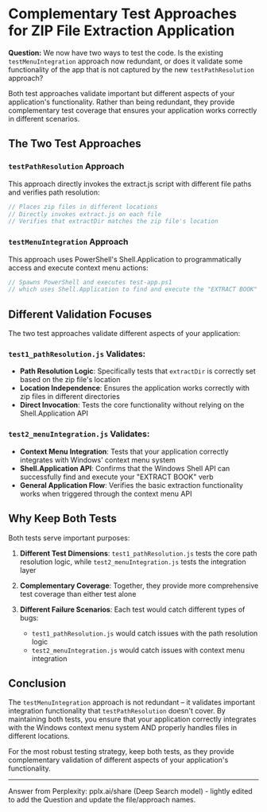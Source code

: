 # Complementary Test Approaches for ZIP File Extraction Application

**Question:** We now have two ways to test the code. Is the existing `testMenuIntegration` approach now redundant, or does it validate some functionality of the app that is not captured by the new `testPathResolution` approach?

Both test approaches validate important but different aspects of your application's functionality. Rather than being redundant, they provide complementary test coverage that ensures your application works correctly in different scenarios.

## The Two Test Approaches

### `testPathResolution` Approach

This approach directly invokes the extract.js script with different file paths and verifies path resolution:

```javascript
// Places zip files in different locations
// Directly invokes extract.js on each file
// Verifies that extractDir matches the zip file's location
```

### `testMenuIntegration` Approach

This approach uses PowerShell's Shell.Application to programmatically access and execute context menu actions:

```javascript
// Spawns PowerShell and executes test-app.ps1
// which uses Shell.Application to find and execute the "EXTRACT BOOK" verb
```

## Different Validation Focuses

The two test approaches validate different aspects of your application:

### `test1_pathResolution.js` Validates:

- **Path Resolution Logic**: Specifically tests that `extractDir` is correctly set based on the zip file's location
- **Location Independence**: Ensures the application works correctly with zip files in different directories
- **Direct Invocation**: Tests the core functionality without relying on the Shell.Application API

### `test2_menuIntegration.js` Validates:

- **Context Menu Integration**: Tests that your application correctly integrates with Windows' context menu system
- **Shell.Application API**: Confirms that the Windows Shell API can successfully find and execute your "EXTRACT BOOK" verb
- **General Application Flow**: Verifies the basic extraction functionality works when triggered through the context menu API

## Why Keep Both Tests

Both tests serve important purposes:

1. **Different Test Dimensions**: `test1_pathResolution.js` tests the core path resolution logic, while `test2_menuIntegration.js` tests the integration layer

2. **Complementary Coverage**: Together, they provide more comprehensive test coverage than either test alone

3. **Different Failure Scenarios**: Each test would catch different types of bugs:
   - `test1_pathResolution.js` would catch issues with the path resolution logic
   - `test2_menuIntegration.js` would catch issues with context menu integration

## Conclusion

The `testMenuIntegration` approach is not redundant – it validates important integration functionality that `testPathResolution` doesn't cover. By maintaining both tests, you ensure that your application correctly integrates with the Windows context menu system AND properly handles files in different locations.

For the most robust testing strategy, keep both tests, as they provide complementary validation of different aspects of your application's functionality.

---

Answer from Perplexity: pplx.ai/share (Deep Search model) - lightly edited to add the Question and update the file/approach names.
